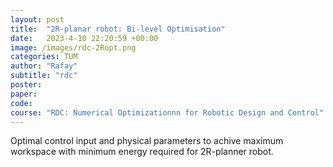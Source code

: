 ```yaml
---
layout: post
title:  "2R-planar robot: Bi-level Optimisation"
date:   2023-4-10 22:20:59 +00:00
image: /images/rdc-2Ropt.png
categories: TUM
author: "Rafay"
subtitle: "rdc"
poster: 
paper:
code:
course: "RDC: Numerical Optimizationnn for Robotic Design and Control"
---
```


Optimal control input and physical parameters to achive maximum workspace with minimum energy required for 2R-planner robot.